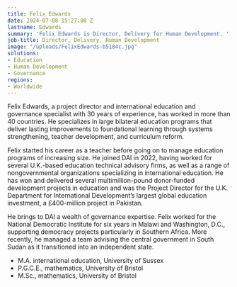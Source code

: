 ```yaml
---
title: Felix Edwards
date: 2024-07-08 15:27:00 Z
lastname: Edwards
summary: 'Felix Edwards is Director, Delivery for Human Development. '
job-title: Director, Delivery, Human Development
image: "/uploads/FelixEdwards-b5184c.jpg"
solutions:
- Education
- Human Development
- Governance
regions:
- Worldwide
---
```


Felix Edwards, a project director and international education and governance specialist with 30 years of experience, has worked in more than 40 countries. He specializes in large bilateral education programs that deliver lasting improvements to foundational learning through systems strengthening, teacher development, and curriculum reform.

Felix started his career as a teacher before going on to manage education programs of increasing size. He joined DAI in 2022, having worked for several U.K.-based education technical advisory firms, as well as a range of nongovernmental organizations specializing in international education. He has won and delivered several multimillion-pound donor-funded development projects in education and was the Project Director for the U.K. Department for International Development’s largest global education investment, a £400-million project in Pakistan.

He brings to DAI a wealth of governance expertise. Felix worked for the National Democratic Institute for six years in Malawi and Washington, D.C., supporting democracy projects particularly in Southern Africa. More recently, he managed a team advising the central government in South Sudan as it transitioned into an independent state.

* M.A. international education, University of Sussex
* P.G.C.E., mathematics, University of Bristol
* M.Sc., mathematics, University of Bristol
